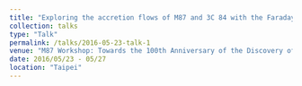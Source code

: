 ```yaml
---
title: "Exploring the accretion flows of M87 and 3C 84 with the Faraday rotation measure observations"
collection: talks
type: "Talk"
permalink: /talks/2016-05-23-talk-1
venue: "M87 Workshop: Towards the 100th Anniversary of the Discovery of Cosmic Jets"
date: 2016/05/23 - 05/27
location: "Taipei"
---
```

